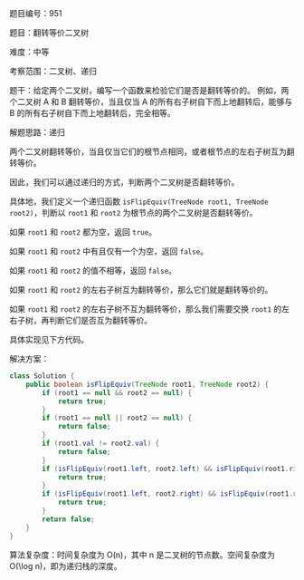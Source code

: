 题目编号：951

题目：翻转等价二叉树

难度：中等

考察范围：二叉树、递归

题干：给定两个二叉树，编写一个函数来检验它们是否是翻转等价的。 例如，两个二叉树 A 和 B 翻转等价，当且仅当 A 的所有右子树自下而上地翻转后，能够与 B 的所有右子树自下而上地翻转后，完全相等。

解题思路：递归

两个二叉树翻转等价，当且仅当它们的根节点相同，或者根节点的左右子树互为翻转等价。

因此，我们可以通过递归的方式，判断两个二叉树是否翻转等价。

具体地，我们定义一个递归函数 `isFlipEquiv(TreeNode root1, TreeNode root2)`，判断以 `root1` 和 `root2` 为根节点的两个二叉树是否翻转等价。

如果 `root1` 和 `root2` 都为空，返回 `true`。

如果 `root1` 和 `root2` 中有且仅有一个为空，返回 `false`。

如果 `root1` 和 `root2` 的值不相等，返回 `false`。

如果 `root1` 和 `root2` 的左右子树互为翻转等价，那么它们就是翻转等价的。

如果 `root1` 和 `root2` 的左右子树不互为翻转等价，那么我们需要交换 `root1` 的左右子树，再判断它们是否互为翻转等价。

具体实现见下方代码。

解决方案：

```java
class Solution {
    public boolean isFlipEquiv(TreeNode root1, TreeNode root2) {
        if (root1 == null && root2 == null) {
            return true;
        }
        if (root1 == null || root2 == null) {
            return false;
        }
        if (root1.val != root2.val) {
            return false;
        }
        if (isFlipEquiv(root1.left, root2.left) && isFlipEquiv(root1.right, root2.right)) {
            return true;
        }
        if (isFlipEquiv(root1.left, root2.right) && isFlipEquiv(root1.right, root2.left)) {
            return true;
        }
        return false;
    }
}
```

算法复杂度：时间复杂度为 O(n)，其中 n 是二叉树的节点数。空间复杂度为 O(\log n)，即为递归栈的深度。